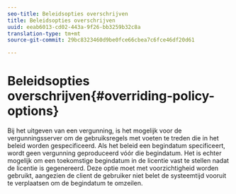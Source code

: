 ```yaml
---
seo-title: Beleidsopties overschrijven
title: Beleidsopties overschrijven
uuid: eeab6013-cd02-443a-9f26-bb3259b32c8a
translation-type: tm+mt
source-git-commit: 29bc8323460d9be0fce66cbea7c6fce46df20d61

---
```



# Beleidsopties overschrijven{#overriding-policy-options}

Bij het uitgeven van een vergunning, is het mogelijk voor de vergunningsserver om de gebruiksregels met voeten te treden die in het beleid worden gespecificeerd. Als het beleid een begindatum specificeert, wordt geen vergunning geproduceerd vóór die begindatum. Het is echter mogelijk om een toekomstige begindatum in de licentie vast te stellen nadat de licentie is gegenereerd. Deze optie moet met voorzichtigheid worden gebruikt, aangezien de client de gebruiker niet belet de systeemtijd vooruit te verplaatsen om de begindatum te omzeilen.

